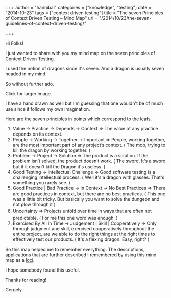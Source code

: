 +++
author = "hannibal"
categories = ["knowledge", "testing"]
date = "2014-10-23"
tags = ["context driven testing"]
title = "The seven Principles of Context Driven Testing – Mind Map"
url = "/2014/10/23/the-seven-guidelines-of-context-driven-testing/"

+++

Hi Folks!

I just wanted to share with you my mind map on the seven principles of Context Driven Testing.

I used the notion of dragons since it's seven. And a dragon is usually seven headed in my mind.

So without further ado.

Click for larger image.

I have a hand drawn as well but I'm guessing that one wouldn't be of much use since it follows my own imagination.

Here are the seven principles in points which correspond to the leafs.

  1. Value -> Practice -> Depends -> Context => The value of any practice depends on its context.
  2. People -> Working -> Together -> Important => People, working together, are the most important part of any project’s context. ( The mob, trying to kill the dragon by working together. )
  3. Problem -> Project -> Solution => The product is a solution. If the problem isn’t solved, the product doesn’t work. ( The sword. It's a sword but if it doesn't kill the Dragon it's useless. )
  4. Good Testing -> Intellectual Challenge => Good software testing is a challenging intellectual process. ( Well it's a dragon with glasses. That's something you rarely see. )
  5. Good Practice | Bad Practice -> In Context -> No Best Practices => There are good practices in context, but there are no best practices. ( This one was a little bit tricky. But basically you want to solve the dungeon and not plow through it )
  6. Uncertainty => <span style="font-size: 14px; line-height: 1.8em;">Projects unfold over time in ways that are often not predictable. ( For me this one word was enough. )</span>
  7. Exercised By All In Time -> Judgement | Skill | Cooperatively => Only through judgment and skill, exercised cooperatively throughout the entire project, are we able to do the right things at the right times to effectively test our products. ( It's a flexing dragon. Easy, right? )

So this map helped me to remember everything. The descriptions, applications that are further described I remembered by using this mind map as a <a href="http://en.wikipedia.org/wiki/Method_of_loci" target="_blank">loci</a>.

I hope somebody found this useful.

Thanks for reading!

Gergely.
